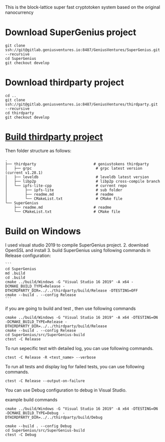 This is the block-lattice super fast cryptotoken system based on the original nanocurrency

# Download SuperGenius project
   
    git clone ssh://git@gitlab.geniusventures.io:8487/GeniusVentures/SuperGenius.git --recursive 
    cd SuperGenius
    git checkout develop
    
# Download thirdparty project

    cd ..
    git clone ssh://git@gitlab.geniusventures.io:8487/GeniusVentures/thirdparty.git --recursive 
    cd thirdparty
    git checkout develop
# [Build thirdparty project](../thirdparty/README.md)
    
Then folder structure as follows:

    .
    ├── thirdparty                          # geniustokens thirdparty
    │   ├── grpc                             # grpc latest version (current v1.28.1)
    │   ├── leveldb                          # leveldb latest version
    │   ├── libp2p                           # libp2p cross-compile branch
    │   └── ipfs-lite-cpp                    # current repo
    │        ├── ipfs-lite                   # sub folder
    │        ├── readme.md                   # readme
    │        └── CMakeList.txt               # CMake file
    └── SuperGenius   
        ├── readme.md                       # readme
        └── CMakeList.txt                   # CMake file    
 
# Build on Windows
I used visual studio 2019 to compile SuperGenius project.
2. download OpenSSL and install
3. build SuperGenius using following commands in Release configuration:
    
    ```
    cd SuperGenius 
    md .build 
    cd .build 
    cmake ../build/Windows -G "Visual Studio 16 2019" -A x64 -DCMAKE_BUILD_TYPE=Release -DTHIRDPARTY_DIR=../../thirdparty/build/Release -DTESTING=OFF
    cmake --build . --config Release
    ```

if you are going to build and test , then use following commands

    cmake ../build/Windows -G "Visual Studio 16 2019" -A x64 -DTESTING=ON -DCMAKE_BUILD_TYPE=Release -DTHIRDPARTY_DIR=../../thirdparty/build/Release
    cmake --build . --config Release
    cd SuperGenius/src/SuperGenius-build
    ctest -C Release
    
To run sepecific test with detailed log, you can use following commands.

    ctest -C Release -R <test_name> --verbose
    
To run all tests and display log for failed tests, you can use following commands.

    ctest -C Release --output-on-failure
   
You can use Debug configuration to debug in Visual Studio.
 
 example build commands

    cmake ../build/Windows -G "Visual Studio 16 2019" -A x64 -DTESTING=ON  -DCMAKE_BUILD_TYPE=Debug  -DTHIRDPARTY_DIR=../../thirdparty/build/Debug

    cmake --build . --config Debug
    cd SuperGenius/src/SuperGenius-build
    ctest -C Debug